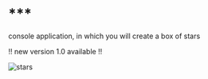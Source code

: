 #  ***

console application, in which you will create a box of stars

!! new version 1.0 available !!

![stars](https://user-images.githubusercontent.com/114512559/194769046-7f46c129-e17a-4403-97de-c865a669f8fd.png)

